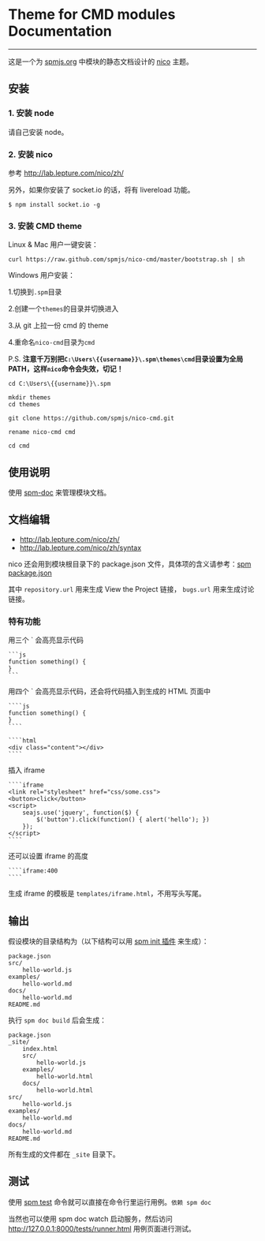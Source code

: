 # Theme for CMD modules Documentation

---

这是一个为 [spmjs.org](http://spmjs.org) 中模块的静态文档设计的 [nico](http://lab.lepture.com/nico/) 主题。


## 安装


### 1. 安装 node

请自己安装 node。


### 2. 安装 nico

参考 http://lab.lepture.com/nico/zh/

另外，如果你安装了 socket.io 的话，将有 livereload 功能。

```
$ npm install socket.io -g
```

### 3. 安装 CMD theme

Linux & Mac 用户一键安装：

```
curl https://raw.github.com/spmjs/nico-cmd/master/bootstrap.sh | sh
```

Windows 用户安装：

1.切换到`.spm`目录

2.创建一个`themes`的目录并切换进入

3.从 git 上拉一份 cmd 的 theme

4.重命名`nico-cmd`目录为`cmd`

P.S. __注意千万别把`C:\Users\{{username}}\.spm\themes\cmd`目录设置为全局PATH，这样`nico`命令会失效，切记！__

```
cd C:\Users\{{username}}\.spm

mkdir themes
cd themes

git clone https://github.com/spmjs/nico-cmd.git

rename nico-cmd cmd

cd cmd
```

## 使用说明

使用 [spm-doc](https://github.com/spmjs/spm-doc) 来管理模块文档。

## 文档编辑

- http://lab.lepture.com/nico/zh/
- http://lab.lepture.com/nico/zh/syntax

nico 还会用到模块根目录下的 package.json 文件，具体项的含义请参考：[spm package.json](https://github.com/spmjs/spm/wiki/package.json)

其中 ``repository.url`` 用来生成 View the Project 链接， ``bugs.url`` 用来生成讨论链接。


### 特有功能

用三个 ` 会高亮显示代码

    ```js
    function something() {
    }
    ```

用四个 ` 会高亮显示代码，还会将代码插入到生成的 HTML 页面中

    ````js
    function something() {
    }
    ````

    ````html
    <div class="content"></div>
    ````

插入 iframe

    ````iframe
    <link rel="stylesheet" href="css/some.css">
    <button>click</button>
    <script>
        seajs.use('jquery', function($) {
            $('button').click(function() { alert('hello'); })
        });
    </script>
    ````

还可以设置 iframe 的高度

    ````iframe:400
    ````

生成 iframe 的模板是 `templates/iframe.html`，不用写头写尾。



## 输出

假设模块的目录结构为（以下结构可以用 [spm init 插件](https://github.com/spmjs/spm-init) 来生成）：

```
package.json
src/
    hello-world.js
examples/
    hello-world.md
docs/
    hello-world.md
README.md
```

执行 `spm doc build` 后会生成：

```
package.json
_site/
    index.html
    src/
        hello-world.js
    examples/
        hello-world.html
    docs/
        hello-world.html
src/
    hello-world.js
examples/
    hello-world.md
docs/
    hello-world.md
README.md
```

所有生成的文件都在 `_site` 目录下。


## 测试

使用 [spm test](http://docs.spmjs.org/cli/test) 命令就可以直接在命令行里运行用例。`依赖 spm doc`

当然也可以使用 spm doc watch 启动服务，然后访问 http://127.0.0.1:8000/tests/runner.html 用例页面进行测试。
